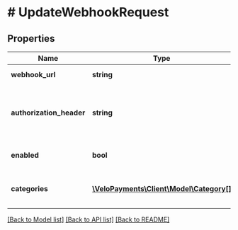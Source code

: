 # # UpdateWebhookRequest

## Properties

Name | Type | Description | Notes
------------ | ------------- | ------------- | -------------
**webhook_url** | **string** | the webhook URL to use. | [optional]
**authorization_header** | **string** | the authorization header to include with the notification. | [optional]
**enabled** | **bool** | whether the webhook is enabled. | [optional]
**categories** | [**\VeloPayments\Client\Model\Category[]**](Category.md) | The notification categories to enable. | [optional]

[[Back to Model list]](../../README.md#models) [[Back to API list]](../../README.md#endpoints) [[Back to README]](../../README.md)
